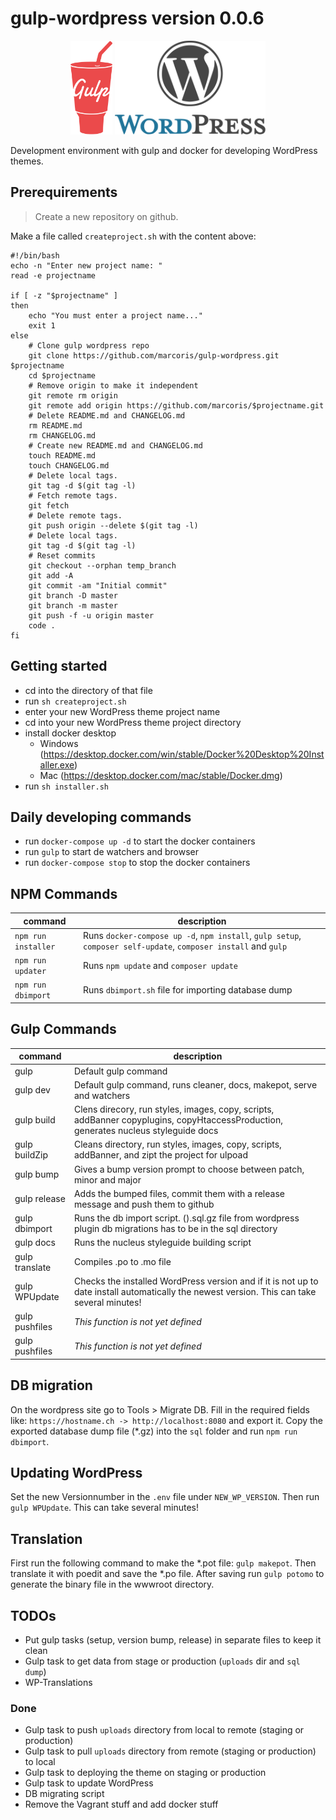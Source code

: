 # gulp-wordpress version 0.0.6
<p align="center">
    <img height="150" src="gulp.png">
    <img height="150" src="wordpress.png">
</p>

Development environment with gulp and docker for developing WordPress themes.

## Prerequirements
>Create a new repository on github.

Make a file called `createproject.sh` with the content above:

```
#!/bin/bash
echo -n "Enter new project name: "
read -e projectname

if [ -z "$projectname" ]
then
    echo "You must enter a project name..."
    exit 1
else
    # Clone gulp wordpress repo
    git clone https://github.com/marcoris/gulp-wordpress.git $projectname
    cd $projectname
    # Remove origin to make it independent
    git remote rm origin
    git remote add origin https://github.com/marcoris/$projectname.git
    # Delete README.md and CHANGELOG.md
    rm README.md
    rm CHANGELOG.md
    # Create new README.md and CHANGELOG.md
    touch README.md
    touch CHANGELOG.md
    # Delete local tags.
    git tag -d $(git tag -l)
    # Fetch remote tags.
    git fetch
    # Delete remote tags.
    git push origin --delete $(git tag -l)
    # Delete local tags.
    git tag -d $(git tag -l)
    # Reset commits
    git checkout --orphan temp_branch
    git add -A
    git commit -am "Initial commit"
    git branch -D master
    git branch -m master
    git push -f -u origin master
    code .
fi
```

## Getting started
- cd into the directory of that file
- run `sh createproject.sh`
- enter your new WordPress theme project name
- cd into your new WordPress theme project directory
- install docker desktop
  - Windows (https://desktop.docker.com/win/stable/Docker%20Desktop%20Installer.exe)
  - Mac (https://desktop.docker.com/mac/stable/Docker.dmg)
- run `sh installer.sh`


## Daily developing commands
- run `docker-compose up -d` to start the docker containers
- run `gulp` to start de watchers and browser
- run `docker-compose stop` to stop the docker containers

## NPM Commands
| command | description |
|---------|-------------|
| `npm run installer` | Runs `docker-compose up -d`, `npm install`, `gulp setup`, `composer self-update`, `composer install` and `gulp` |
| `npm run updater` | Runs `npm update` and `composer update` |
| `npm run dbimport` | Runs `dbimport.sh` file for importing database dump |

## Gulp Commands
| command | description |
|---------|-------------|
| gulp    | Default gulp command |
| gulp dev | Default gulp command, runs cleaner, docs, makepot, serve and watchers |
| gulp build | Clens direcory, run styles, images, copy, scripts, addBanner copyplugins, copyHtaccessProduction, generates nucleus styleguide docs |
| gulp buildZip | Cleans directory, run styles, images, copy, scripts, addBanner, and zipt the project for ulpoad |
| gulp bump | Gives a bump version prompt to choose between patch, minor and major |
| gulp release | Adds the bumped files, commit them with a release message and push them to github |
| gulp dbimport | Runs the db import script. ().sql.gz file from wordpress plugin db migrations has to be in the sql directory |
| gulp docs | Runs the nucleus styleguide building script |
| gulp translate | Compiles .po to .mo file |
| gulp WPUpdate | Checks the installed WordPress version and if it is not up to date install automatically the newest version. This can take several minutes! |
| gulp pushfiles | *This function is not yet defined* |
| gulp pushfiles | *This function is not yet defined* |

## DB migration
On the wordpress site go to Tools > Migrate DB. Fill in the required fields like: `https://hostname.ch -> http://localhost:8080` and export it. Copy the exported database dump file (*.gz) into the `sql` folder and run `npm run dbimport`.

## Updating WordPress
Set the new Versionnumber in the `.env` file under `NEW_WP_VERSION`. Then run `gulp WPUpdate`. This can take several minutes!

## Translation
First run the following command to make the *.pot file: `gulp makepot`. Then translate it with poedit and save the *.po file. After saving run `gulp potomo` to generate the binary file in the wwwroot directory.

## TODOs
* Put gulp tasks (setup, version bump, release) in separate files to keep it clean
* Gulp task to get data from stage or production (`uploads` dir and `sql dump`)
* WP-Translations

### Done
* Gulp task to push `uploads` directory from local to remote (staging or production)
* Gulp task to pull `uploads` directory from remote (staging or production) to local
* Gulp task to deploying the theme on staging or production
* Gulp task to update WordPress
* DB migrating script
* Remove the Vagrant stuff and add docker stuff
